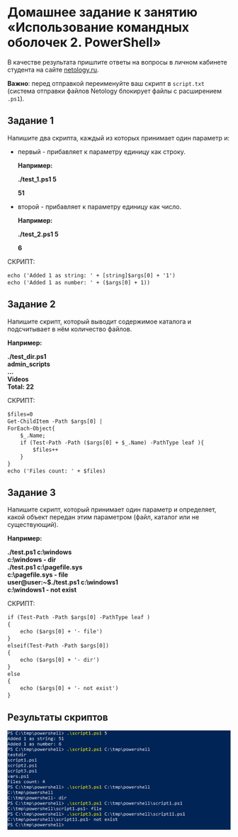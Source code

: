 # Домашнее задание к занятию «Использование командных оболочек 2. PowerShell»

В качестве результата пришлите ответы на вопросы в личном кабинете студента на сайте [netology.ru](https://netology.ru/).

**Важно**: перед отправкой переименуйте ваш скрипт в `script.txt` (система отправки файлов Netology блокирует файлы с расширением `.ps1`).



## Задание 1

Напишите два скрипта, каждый из которых принимает один параметр и:

- первый - прибавляет к параметру единицу как строку.

  **Например:**

  **./test_1.ps1 5**

  **51**

- второй - прибавляет к параметру единицу как число.

  **Например:**

  **./test_2.ps1 5**

  **6**

СКРИПТ:
```
echo ('Added 1 as string: ' + [string]$args[0] + '1')
echo ('Added 1 as number: ' + ($args[0] + 1))
```

## Задание 2

Напишите скрипт, который выводит содержимое каталога и подсчитывает в нём количество файлов.

**Например:**

**./test_dir.ps1**  
**admin_scripts**  
**...**  
**Videos**  
**Total: 22**  

СКРИПТ:
```
$files=0
Get-ChildItem -Path $args[0] |
ForEach-Object{
    $_.Name;
	if (Test-Path -Path ($args[0] + $_.Name) -PathType leaf ){
		$files++
	}
}
echo ('Files count: ' + $files)
```

## Задание 3

Напишите скрипт, который принимает один параметр и определяет, какой объект передан этим параметром (файл, каталог или не существующий). 

**Например:**

**./test.ps1 c:\windows**  
**c:\windows - dir**  
**./test.ps1 c:\pagefile.sys**  
**c:\pagefile.sys - file**  
**user@user:~$./test.ps1 c:\windows1**  
**c:\windows1 - not exist**  

СКРИПТ:
```
if (Test-Path -Path $args[0] -PathType leaf )
{
	echo ($args[0] + '- file')	
}
elseif(Test-Path -Path $args[0])
{
	echo ($args[0] + '- dir')	
}
else 
{
	echo ($args[0] + '- not exist')	
}
```
## Результаты скриптов

![](img/25/Результаты%20скриптов.png)
